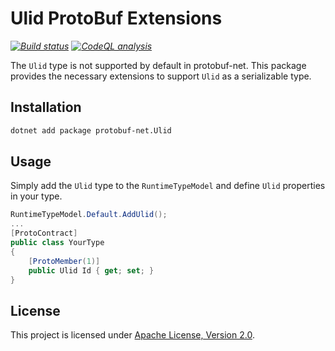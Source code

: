﻿# Ulid ProtoBuf Extensions

_[![Build status](https://github.com/smbecker/dotpulsar-extensions/actions/workflows/ci.yaml/badge.svg?branch=main)](https://github.com/smbecker/dotpulsar-extensions/actions/workflows/ci.yaml)_
_[![CodeQL analysis](https://github.com/smbecker/dotpulsar-extensions/actions/workflows/codeql.yaml/badge.svg?branch=main)](https://github.com/smbecker/dotpulsar-extensions/actions/workflows/codeql.yaml)_

The `Ulid` type is not supported by default in protobuf-net. This package provides the necessary extensions to support `Ulid` as a serializable type.

## Installation

```sh
dotnet add package protobuf-net.Ulid
```

## Usage

Simply add the `Ulid` type to the `RuntimeTypeModel` and define `Ulid` properties in your type.

```c#
RuntimeTypeModel.Default.AddUlid();
...
[ProtoContract]
public class YourType
{
	[ProtoMember(1)]
	public Ulid Id { get; set; }
}
```

## License

This project is licensed under [Apache License, Version 2.0](https://apache.org/licenses/LICENSE-2.0).

